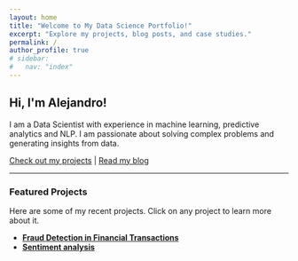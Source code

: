 ```yaml
---
layout: home
title: "Welcome to My Data Science Portfolio!"
excerpt: "Explore my projects, blog posts, and case studies."
permalink: /
author_profile: true
# sidebar:
#   nav: "index"
---
```


## Hi, I'm Alejandro!

I am a Data Scientist with experience in machine learning, predictive analytics and NLP. I am passionate about solving complex problems and generating insights from data.

[Check out my projects](/projects) | [Read my blog](/blog)

---

### Featured Projects

Here are some of my recent projects. Click on any project to learn more about it.

- **[Fraud Detection in Financial Transactions](/projects/fraud-detection)**
- **[Sentiment analysis](/projects/sentiment-analysis)**